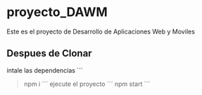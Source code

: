 # proyecto_DAWM
Este es el proyecto de Desarrollo de Aplicaciones Web y Moviles
## Despues de Clonar
intale las dependencias
´´´
> npm i
´´´
ejecute el proyecto
´´´
> npm start
´´´
